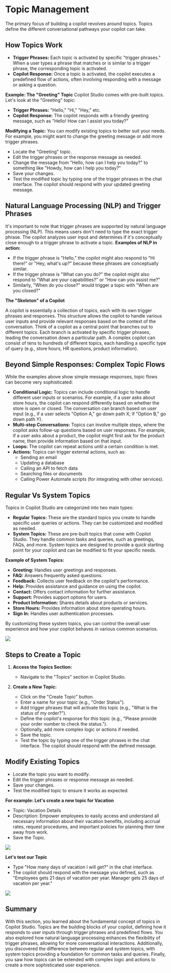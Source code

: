 # Topic Management
The primary focus of building a copilot revolves around topics. Topics define the different conversational pathways your copilot can take.

##	How Topics Work
- **Trigger Phrases:** Each topic is activated by specific "trigger phrases." When a user types a phrase that matches or is similar to a trigger phrase, the corresponding topic is activated.
- **Copilot Response:** Once a topic is activated, the copilot executes a predefined flow of actions, often involving responding with a message or asking a question.

**Example: The "Greeting" Topic**
Copilot Studio comes with pre-built topics. Let's look at the "Greeting" topic:
- **Trigger Phrases:** "Hello," "Hi," "Hey," etc.
- **Copilot Response:** The copilot responds with a friendly greeting message, such as "Hello! How can I assist you today?"

**Modifying a Topic:**
You can modify existing topics to better suit your needs. For example, you might want to change the greeting message or add more trigger phrases.
- Locate the "Greeting" topic.
- Edit the trigger phrases or the response message as needed.
- Change the message from "Hello, how can I help you today?" to something like "Howdy, how can I help you today?"
- Save your changes.
- Test the modified topic by typing one of the trigger phrases in the chat interface. The copilot should respond with your updated greeting message.

## Natural Language Processing (NLP) and Trigger Phrases
It's important to note that trigger phrases are supported by natural language processing (NLP). This means users don't need to type the exact trigger phrase. The copilot analyzes user input and determines if it's conceptually close enough to a trigger phrase to activate a topic.
**Examples of NLP in action:**
- If the trigger phrase is "Hello," the copilot might also respond to "Hi there!" or "Hey, what's up?" because these phrases are conceptually similar.
- If the trigger phrase is "What can you do?" the copilot might also respond to "What are your capabilities?" or "How can you assist me?"
- Similarly, "When do you close?" would trigger a topic with "When are you closed?"

**The "Skeleton" of a Copilot**

A copilot is essentially a collection of topics, each with its own trigger phrases and responses. This structure allows the copilot to handle various user inputs and provide relevant responses based on the context of the conversation. Think of a copilot as a central point that branches out to different topics. Each branch is activated by specific trigger phrases, leading the conversation down a particular path. A complex copilot can consist of tens to hundreds of different topics, each handling a specific type of query (e.g., store hours, HR questions, product information).

## Beyond Simple Responses: Complex Topic Flows
While the examples above show simple message responses, topic flows can become very sophisticated:
- **Conditional Logic:** Topics can include conditional logic to handle different user inputs or scenarios. For example, if a user asks about store hours, the copilot can respond differently based on whether the store is open or closed. The conversation can branch based on user input (e.g., if a user selects "Option A," go down path X; if "Option B," go down path Y).
- **Multi-step Conversations:** Topics can involve multiple steps, where the copilot asks follow-up questions based on user responses. For example, if a user asks about a product, the copilot might first ask for the product name, then provide information based on that input.
- **Loops:** The copilot can repeat actions until a certain condition is met.
- **Actions:** Topics can trigger external actions, such as:
	- Sending an email
  	- Updating a database
  	- Calling an API to fetch data
    - Searching files or documents
    - Calling Power Automate scripts (for integrating with other services).

## Regular Vs System Topics
Topics in Copilot Studio are categorized into two main types:
- **Regular Topics:** These are the standard topics you create to handle specific user queries or actions. They can be customized and modified as needed.
- **System Topics:** These are pre-built topics that come with Copilot Studio. They handle common tasks and queries, such as greetings, FAQs, and more. System topics are designed to provide a quick starting point for your copilot and can be modified to fit your specific needs.

**Example of System Topics:**
- **Greeting:** Handles user greetings and responses.
- **FAQ:** Answers frequently asked questions.
- **Feedback:** Collects user feedback on the copilot's performance.
- **Help:** Provides assistance and guidance on using the copilot.
- **Contact:** Offers contact information for further assistance.
- **Support:** Provides support options for users.
- **Product Information:** Shares details about products or services.
- **Store Hours:** Provides information about store operating hours.
- **Sign In:** Handles user authentication processes.

By customizing these system topics, you can control the overall user experience and how your copilot behaves in various common scenarios.

<img src="ref/System-Topics.png" />

## Steps to Create a Topic
1. **Access the Topics Section:**
    - Navigate to the "Topics" section in Copilot Studio.

2. **Create a New Topic:**
    - Click on the "Create Topic" button.
    - Enter a name for your topic (e.g., "Order Status").
    - Add trigger phrases that will activate this topic (e.g., "What is the status of my order?").
    - Define the copilot's response for this topic (e.g., "Please provide your order number to check the status.").
    - Optionally, add more complex logic or actions if needed.
    - Save the topic.
    - Test the topic by typing one of the trigger phrases in the chat interface. The copilot should respond with the defined message.

## Modify Existing Topics
- Locate the topic you want to modify.
- Edit the trigger phrases or response message as needed.
- Save your changes.
- Test the modified topic to ensure it works as expected.

**For example: Let's create a new topic for Vacation**
- Topic: Vacation Details
- Description: Empower employees to easily access and understand all necessary information about their vacation benefits, including accrual rates, request procedures, and important policies for planning their time away from work.
- Save the Topic.

<img src="ref/Create-New-Topic.png" />

**Let's test our Topic**
- Type "How many days of vacation I will get?" in the chat interface.
- The copilot should respond with the message you defined, such as "Employees gets 21 days of vacation per year. Manager gets 25 days of vacation per year."

<img src="ref/Test-Topic-Management.png" />


## Summary
With this section, you learned about the fundamental concept of topics in Copilot Studio. Topics are the building blocks of your copilot, defining how it responds to user inputs through trigger phrases and predefined flows. You also explored how natural language processing enhances the flexibility of trigger phrases, allowing for more conversational interactions. Additionally, you discovered the difference between regular and system topics, with system topics providing a foundation for common tasks and queries. Finally, you saw how topics can be extended with complex logic and actions to create a more sophisticated user experience.